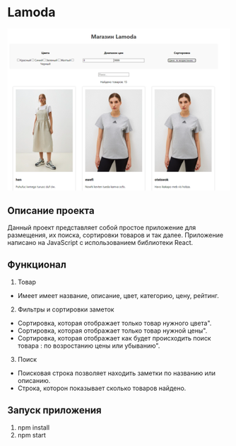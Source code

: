# Lamoda
 
![](https://github.com/Rediska23/Lamoda/blob/main/image.png?raw=true)

## Описание проекта
Данный проект представляет собой простое приложение для размещения, их поиска, сортировки товаров и так далее. 
Приложение написано на JavaScript с использованием библиотеки React.

## Функционал


 1. Товар
 * Имеет имеет название, описание, цвет, категорию, цену, рейтинг.

 2. Фильтры и сортировки заметок
 * Сортировка, которая отображает только товар нужного цвета".
 * Сортировка, которая отображает только товар нужной цены".
 * Сортировка, которая отображает как будет происходить поиск товара : по возростанию цены или убыванию".
 
   
 3. Поиск
 * Поисковая строка позволяет находить заметки по названию или описанию.
 * Строка, которон показывает сколько товаров найдено.
   
## Запуск приложения 
1. npm install
2. npm start
